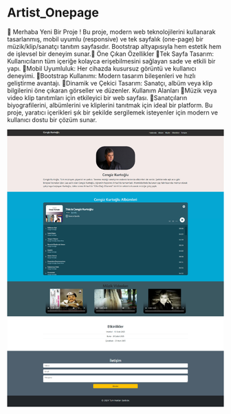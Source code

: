 # Artist_Onepage
🎉 Merhaba Yeni Bir Proje ! Bu proje, modern web teknolojilerini kullanarak tasarlanmış, mobil uyumlu (responsive) ve tek sayfalık (one-page) bir müzik/klip/sanatçı tanıtım sayfasıdır. Bootstrap altyapısıyla hem estetik hem de işlevsel bir deneyim sunar.🎉
Öne Çıkan Özellikler
📌Tek Sayfa Tasarım: Kullanıcıların tüm içeriğe kolayca erişebilmesini sağlayan sade ve etkili bir yapı.
📌Mobil Uyumluluk: Her cihazda kusursuz görüntü ve kullanıcı deneyimi.
📌Bootstrap Kullanımı: Modern tasarım bileşenleri ve hızlı geliştirme avantajı.
📌Dinamik ve Çekici Tasarım: Sanatçı, albüm veya klip bilgilerini öne çıkaran görseller ve düzenler.
Kullanım Alanları
📌Müzik veya video klip tanıtımları için etkileyici bir web sayfası.
📌Sanatçıların biyografilerini, albümlerini ve kliplerini tanıtmak için ideal bir platform.
Bu proje, yaratıcı içerikleri şık bir şekilde sergilemek isteyenler için modern ve kullanıcı dostu bir çözüm sunar.

![resim1](https://github.com/recepsamil/Artist_Onepage/blob/main/img/screencapture-file-C-Users-ciftc-OneDrive-Masaustu-YazilimaOrg-SertifikaProjeleri-Sanatci-Tanitim-Onepage-index-html-2025-01-05-23_06_24.png?raw=true)
